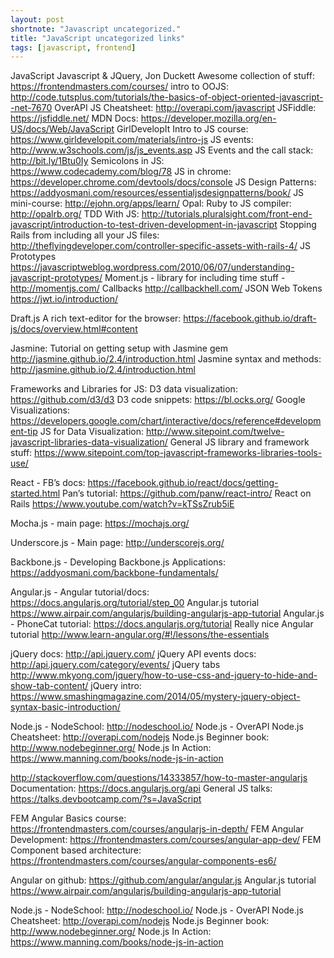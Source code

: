 ```yaml
---
layout: post
shortnote: "Javascript uncategorized."
title: "JavaScript uncategorized links"
tags: [javascript, frontend]
---
```


JavaScript
Javascript & JQuery, Jon Duckett
Awesome collection of stuff: https://frontendmasters.com/courses/
intro to OOJS: http://code.tutsplus.com/tutorials/the-basics-of-object-oriented-javascript--net-7670
OverAPI JS Cheatsheet: http://overapi.com/javascript
JSFiddle: https://jsfiddle.net/
MDN Docs: https://developer.mozilla.org/en-US/docs/Web/JavaScript
GirlDevelopIt Intro to JS course: https://www.girldevelopit.com/materials/intro-js
JS events: http://www.w3schools.com/js/js_events.asp
JS Events and the call stack: http://bit.ly/1Btu0Iy
Semicolons in JS: https://www.codecademy.com/blog/78
JS in chrome: https://developer.chrome.com/devtools/docs/console
JS Design Patterns: https://addyosmani.com/resources/essentialjsdesignpatterns/book/
JS mini-course: http://ejohn.org/apps/learn/
Opal: Ruby to JS compiler: http://opalrb.org/
TDD With JS: http://tutorials.pluralsight.com/front-end-javascript/introduction-to-test-driven-development-in-javascript
Stopping Rails from including all your JS files: http://theflyingdeveloper.com/controller-specific-assets-with-rails-4/
JS Prototypes https://javascriptweblog.wordpress.com/2010/06/07/understanding-javascript-prototypes/
Moment.js - library for including time stuff - http://momentjs.com/
Callbacks http://callbackhell.com/
JSON Web Tokens https://jwt.io/introduction/

Draft.js
A rich text-editor for the browser: https://facebook.github.io/draft-js/docs/overview.html#content

Jasmine:
Tutorial on getting setup with Jasmine gem http://jasmine.github.io/2.4/introduction.html
Jasmine syntax and methods: http://jasmine.github.io/2.4/introduction.html

Frameworks and Libraries for JS:
D3 data visualization: https://github.com/d3/d3
D3 code snippets: https://bl.ocks.org/
Google Visualizations: https://developers.google.com/chart/interactive/docs/reference#development-tip
JS for Data Visualization: http://www.sitepoint.com/twelve-javascript-libraries-data-visualization/
General JS library and framework stuff: https://www.sitepoint.com/top-javascript-frameworks-libraries-tools-use/

React - FB’s docs: https://facebook.github.io/react/docs/getting-started.html
Pan’s tutorial: https://github.com/panw/react-intro/
React on Rails https://www.youtube.com/watch?v=kTSsZrub5iE

Mocha.js - main page: https://mochajs.org/

Underscore.js - Main page: http://underscorejs.org/

Backbone.js - Developing Backbone.js Applications: https://addyosmani.com/backbone-fundamentals/

Angular.js - Angular tutorial/docs: https://docs.angularjs.org/tutorial/step_00
Angular.js tutorial https://www.airpair.com/angularjs/building-angularjs-app-tutorial
Angular.js - PhoneCat tutorial: https://docs.angularjs.org/tutorial
Really nice Angular tutorial http://www.learn-angular.org/#!/lessons/the-essentials

jQuery docs: http://api.jquery.com/
jQuery API events docs: http://api.jquery.com/category/events/
jQuery tabs http://www.mkyong.com/jquery/how-to-use-css-and-jquery-to-hide-and-show-tab-content/
jQuery intro: https://www.smashingmagazine.com/2014/05/mystery-jquery-object-syntax-basic-introduction/

Node.js - NodeSchool: http://nodeschool.io/
Node.js - OverAPI Node.js Cheatsheet: http://overapi.com/nodejs
Node.js Beginner book: http://www.nodebeginner.org/
Node.js In Action: https://www.manning.com/books/node-js-in-action

http://stackoverflow.com/questions/14333857/how-to-master-angularjs
Documentation: https://docs.angularjs.org/api
General JS talks: https://talks.devbootcamp.com/?s=JavaScript

FEM Angular Basics course: https://frontendmasters.com/courses/angularjs-in-depth/
FEM Angular Development: https://frontendmasters.com/courses/angular-app-dev/
FEM Component based architecture: https://frontendmasters.com/courses/angular-components-es6/

Angular on github: https://github.com/angular/angular.js
Angular.js tutorial https://www.airpair.com/angularjs/building-angularjs-app-tutorial

Node.js - NodeSchool: http://nodeschool.io/
Node.js - OverAPI Node.js Cheatsheet: http://overapi.com/nodejs
Node.js Beginner book: http://www.nodebeginner.org/
Node.js In Action: https://www.manning.com/books/node-js-in-action
